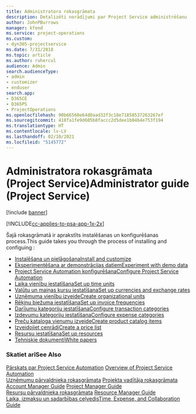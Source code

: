 ```yaml
---
title: Administratora rokasgrāmata
description: Detalizēti norādījumi par Project Service administrēšanu
author: JohnPBurrows
manager: kfend
ms.service: project-operations
ms.custom:
- dyn365-projectservice
ms.date: 7/31/2018
ms.topic: article
ms.author: ruhercul
audience: Admin
search.audienceType:
- admin
- customizer
- enduser
search.app:
- D365CE
- D365PS
- ProjectOperations
ms.openlocfilehash: 90b66560e64d0aad32f3c18e71858537263267ef
ms.sourcegitcommit: 418fa1fe9d605b8faccc2d5dee1b04b4e753f194
ms.translationtype: HT
ms.contentlocale: lv-LV
ms.lasthandoff: 02/10/2021
ms.locfileid: "5145772"
---
```

# <a name="administrator-guide-project-service"></a><span data-ttu-id="33305-103">Administratora rokasgrāmata (Project Service)</span><span class="sxs-lookup"><span data-stu-id="33305-103">Administrator guide (Project Service)</span></span>

[!include [banner](../includes/psa-now-project-operations.md)]

[!INCLUDE[cc-applies-to-psa-app-1x-2x](../includes/cc-applies-to-psa-app-1x-2x.md)]

<span data-ttu-id="33305-104">Šajā rokasgrāmatā ir aprakstīts instalēšanas un konfigurēšanas process.</span><span class="sxs-lookup"><span data-stu-id="33305-104">This guide takes you through the process of installing and configuing :</span></span>  
  
- [<span data-ttu-id="33305-105">Instalēšana un pielāgošana</span><span class="sxs-lookup"><span data-stu-id="33305-105">Install and customize</span></span>](install-customize.md)
- [<span data-ttu-id="33305-106">Eksperimentēšana ar demonstrācijas datiem</span><span class="sxs-lookup"><span data-stu-id="33305-106">Experiment with demo data</span></span>](use-demo-data.md)
- [<span data-ttu-id="33305-107">Project Service Automation konfigurēšana</span><span class="sxs-lookup"><span data-stu-id="33305-107">Configure Project Service Automation</span></span>](configure.md)
- [<span data-ttu-id="33305-108">Laika vienību iestatīšana</span><span class="sxs-lookup"><span data-stu-id="33305-108">Set up time units</span></span>](set-up-time-units.md)
- [<span data-ttu-id="33305-109">Valūtu un maiņas kursu iestatīšana</span><span class="sxs-lookup"><span data-stu-id="33305-109">Set up currencies and exchange rates</span></span>](set-up-currencies-exchange-rates.md)
- [<span data-ttu-id="33305-110">Uzņēmuma vienību izveide</span><span class="sxs-lookup"><span data-stu-id="33305-110">Create organizational units</span></span>](create-organizational-units.md)
- [<span data-ttu-id="33305-111">Rēķinu biežuma iestatīšana</span><span class="sxs-lookup"><span data-stu-id="33305-111">Set up invoice frequencies</span></span>](set-up-invoice-frequencies.md)
- [<span data-ttu-id="33305-112">Darījumu kategoriju iestatīšana</span><span class="sxs-lookup"><span data-stu-id="33305-112">Configure transaction categories</span></span>](configure-transaction-categories.md)
- [<span data-ttu-id="33305-113">Izdevumu kategoriju iestatīšana</span><span class="sxs-lookup"><span data-stu-id="33305-113">Configure expense categories</span></span>](configure-expense-categories.md)
- [<span data-ttu-id="33305-114">Preču kataloga vienumu izveide</span><span class="sxs-lookup"><span data-stu-id="33305-114">Create product catalog items</span></span>](create-product-catalog-items.md)
- [<span data-ttu-id="33305-115">Izveidojiet cenrādi</span><span class="sxs-lookup"><span data-stu-id="33305-115">Create a price list</span></span>](create-price-list.md)
- [<span data-ttu-id="33305-116">Resursu iestatīšana</span><span class="sxs-lookup"><span data-stu-id="33305-116">Set up resources</span></span>](set-up-resources.md)
- [<span data-ttu-id="33305-117">Tehniskie dokumenti</span><span class="sxs-lookup"><span data-stu-id="33305-117">White papers</span></span>](white-papers.md)
  
### <a name="see-also"></a><span data-ttu-id="33305-118">Skatiet arī</span><span class="sxs-lookup"><span data-stu-id="33305-118">See Also</span></span>  
 <span data-ttu-id="33305-119">[Pārskats par Project Service Automation](../psa/overview.md)  </span><span class="sxs-lookup"><span data-stu-id="33305-119">[Overview of Project Service Automation](../psa/overview.md)  </span></span>  
 <span data-ttu-id="33305-120">[Uzņēmumu pārvaldnieka rokasgrāmata](../psa/account-manager-guide.md) [Projekta vadītāja rokasgrāmata](../psa/project-manager-guide.md) </span><span class="sxs-lookup"><span data-stu-id="33305-120">[Account Manager Guide](../psa/account-manager-guide.md) [Project Manager Guide](../psa/project-manager-guide.md) </span></span>  
 <span data-ttu-id="33305-121">[Resursu pārvaldnieka rokasgrāmata](../psa/resource-manager-guide.md) </span><span class="sxs-lookup"><span data-stu-id="33305-121">[Resource Manager Guide](../psa/resource-manager-guide.md) </span></span>  
 [<span data-ttu-id="33305-122">Laika, izmaksu un sadarbības ceļvedis</span><span class="sxs-lookup"><span data-stu-id="33305-122">Time, Expense, and Collaboration Guide</span></span>](../psa/time-expense-collaboration-guide.md)

